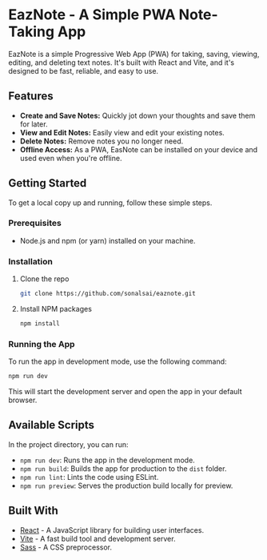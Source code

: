 # EazNote - A Simple PWA Note-Taking App

EazNote is a simple Progressive Web App (PWA) for taking, saving, viewing, editing, and deleting text notes. It's built with React and Vite, and it's designed to be fast, reliable, and easy to use.

## Features

*   **Create and Save Notes:** Quickly jot down your thoughts and save them for later.
*   **View and Edit Notes:** Easily view and edit your existing notes.
*   **Delete Notes:** Remove notes you no longer need.
*   **Offline Access:** As a PWA, EasNote can be installed on your device and used even when you're offline.

## Getting Started

To get a local copy up and running, follow these simple steps.

### Prerequisites

*   Node.js and npm (or yarn) installed on your machine.

### Installation

1.  Clone the repo
    ```sh
    git clone https://github.com/sonalsai/eaznote.git
    ```
2.  Install NPM packages
    ```sh
    npm install
    ```

### Running the App

To run the app in development mode, use the following command:

```sh
npm run dev
```

This will start the development server and open the app in your default browser.

## Available Scripts

In the project directory, you can run:

*   `npm run dev`: Runs the app in the development mode.
*   `npm run build`: Builds the app for production to the `dist` folder.
*   `npm run lint`: Lints the code using ESLint.
*   `npm run preview`: Serves the production build locally for preview.

## Built With

*   [React](https://reactjs.org/) - A JavaScript library for building user interfaces.
*   [Vite](https://vitejs.dev/) - A fast build tool and development server.
*   [Sass](https://sass-lang.com/) - A CSS preprocessor.
